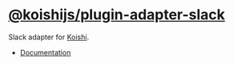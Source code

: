 # [@koishijs/plugin-adapter-slack](https://koishi.chat/plugins/adapter/slack.html)

Slack adapter for [Koishi](https://koishi.chat).

- [Documentation](https://koishi.chat/plugins/adapter/slack.html)
